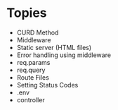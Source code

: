 # Topies
- CURD Method
- Middleware
- Static server (HTML files)
- Error handling using middleware
- req.params
- req.query
- Route Files
- Setting Status Codes
- .env
- controller 
  
